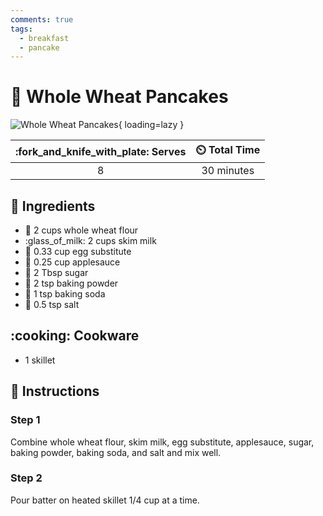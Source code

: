 ```yaml
---
comments: true
tags:
  - breakfast
  - pancake
---
```

# :pancakes: Whole Wheat Pancakes

![Whole Wheat Pancakes](../assets/images/whole-wheat-pancakes.jpg){ loading=lazy }

| :fork_and_knife_with_plate: Serves | :timer_clock: Total Time |
|:----------------------------------:|:-----------------------: |
| 8 | 30 minutes |

## :salt: Ingredients

- :ear_of_rice: 2 cups whole wheat flour
- :glass_of_milk: 2 cups skim milk
- :egg: 0.33 cup egg substitute
- :apple: 0.25 cup applesauce
- :candy: 2 Tbsp sugar
- :dash: 2 tsp baking powder
- :dash: 1 tsp baking soda
- :salt: 0.5 tsp salt

## :cooking: Cookware

- 1 skillet

## :pencil: Instructions

### Step 1

Combine whole wheat flour, skim milk, egg substitute, applesauce, sugar, baking powder, baking soda, and salt and mix
well.

### Step 2

Pour batter on heated skillet 1/4 cup at a time.
